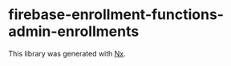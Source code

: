 # firebase-enrollment-functions-admin-enrollments

This library was generated with [Nx](https://nx.dev).
